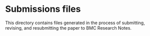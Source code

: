 Submissions files
=================

This directory contains files generated in the process of submitting, revising, and resubmitting the paper to BMC Research Notes.
